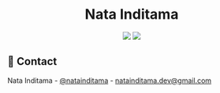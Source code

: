 <div align="center">
  <h1> Nata Inditama </h1>

  <picture>
    <source srcset="https://github-readme-stats.vercel.app/api?username=natainditama&show_icons=true&theme=dark" media="(prefers-color-scheme: dark)" />
    <source srcset="https://github-readme-stats.vercel.app/api?username=natainditama&show_icons=true&theme=default" media="(prefers-color-scheme: light), (prefers-color-scheme: no-preference)" />
    <img src="https://github-readme-stats.vercel.app/api?username=natainditama&show_icons=true" />
  </picture>  

  <picture>
    <source srcset="https://github-readme-streak-stats.herokuapp.com?user=natainditama&border_radius=&ring=2F80ED&fire=4C71F2&currStreakLabel=4C71F2&theme=dark" media="(prefers-color-scheme: dark)" />
    <source srcset="https://github-readme-streak-stats.herokuapp.com?user=natainditama&border_radius=&ring=2F80ED&fire=4C71F2&currStreakLabel=4C71F2&theme=default" media="(prefers-color-scheme: light), (prefers-color-scheme: no-preference)" />
    <img src="https://github-readme-streak-stats.herokuapp.com?user=natainditama&border_radius=&ring=2F80ED&fire=4C71F2&currStreakLabel=4C71F2" />
  </picture>
</div>    
  
<!-- Contact -->
## :handshake: Contact

Nata Inditama - [@natainditama](https://t.me/natainditama) - natainditama.dev@gmail.com


